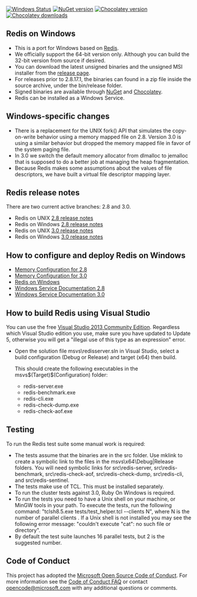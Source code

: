 [![Windows Status](http://img.shields.io/appveyor/ci/MSOpenTech-lab/redis.svg?style=flat-square)](https://ci.appveyor.com/project/MSOpenTech-lab/redis) [![NuGet version](http://img.shields.io/nuget/v/redis-64.svg?style=flat-square)](http://www.nuget.org/packages/redis-64/) [![Chocolatey version](http://img.shields.io/chocolatey/v/redis-64.svg?style=flat-square)](http://www.chocolatey.org/packages/redis-64/) [![Chocolatey downloads](http://img.shields.io/chocolatey/dt/redis-64.svg?style=flat-square)](http://www.chocolatey.org/packages/redis-64/)

## Redis on Windows 

- This is a port for Windows based on [Redis](https://github.com/antirez/redis).
- We officially support the 64-bit version only. Although you can build the 32-bit version from source if desired.
- You can download the latest unsigned binaries and the unsigned MSI installer from the [release page](http://github.com/MSOpenTech/redis/releases "Release page").
- For releases prior to 2.8.17.1, the binaries can found in a zip file inside the source archive, under the bin/release folder.
- Signed binaries are available through [NuGet](https://www.nuget.org/packages/Redis-64/) and [Chocolatey](https://chocolatey.org/packages/redis-64).
- Redis can be installed as a Windows Service.

## Windows-specific changes
- There is a replacement for the UNIX fork() API that simulates the copy-on-write behavior using a memory mapped file on 2.8. Version 3.0 is using a similar behavior but dropped the memory mapped file in favor of the system paging file.
- In 3.0 we switch the default memory allocator from dlmalloc to jemalloc that is supposed to do a better job at managing the heap fragmentation.
- Because Redis makes some assumptions about the values of file descriptors, we have built a virtual file descriptor mapping layer. 

## Redis release notes

There are two current active branches: 2.8 and 3.0.

- Redis on UNIX [2.8 release notes](https://raw.githubusercontent.com/antirez/redis/2.8/00-RELEASENOTES)
- Redis on Windows [2.8 release notes](https://raw.githubusercontent.com/MSOpenTech/redis/2.8/Redis%20on%20Windows%20Release%20Notes.md)
- Redis on UNIX [3.0 release notes](https://raw.githubusercontent.com/antirez/redis/3.0/00-RELEASENOTES)
- Redis on Windows [3.0 release notes](https://raw.githubusercontent.com/MSOpenTech/redis/3.0/Redis%20on%20Windows%20Release%20Notes.md)

## How to configure and deploy Redis on Windows

- [Memory Configuration for 2.8](https://github.com/MSOpenTech/redis/wiki/Memory-Configuration "Memory Configuration")
- [Memory Configuration for 3.0](https://github.com/MSOpenTech/redis/wiki/Memory-Configuration-For-Redis-3.0 "Memory Configuration")
- [Redis on Windows](https://raw.githubusercontent.com/MSOpenTech/redis/2.8/Redis%20on%20Windows.md "Redis on Windows")
- [Windows Service Documentation 2.8](https://raw.githubusercontent.com/MSOpenTech/redis/2.8/Windows%20Service%20Documentation.md "Windows Service Documentation")
- [Windows Service Documentation 3.0](https://raw.githubusercontent.com/MSOpenTech/redis/3.0/Windows%20Service%20Documentation.md "Windows Service Documentation")

## How to build Redis using Visual Studio

You can use the free [Visual Studio 2013 Community Edition](http://www.visualstudio.com/products/visual-studio-community-vs). Regardless which Visual Studio edition you use, make sure you have updated to Update 5, otherwise you will get a "illegal use of this type as an expression" error.

- Open the solution file msvs\redisserver.sln in Visual Studio, select a build configuration (Debug or Release) and target (x64) then build.

    This should create the following executables in the msvs\$(Target)\$(Configuration) folder:

    - redis-server.exe
    - redis-benchmark.exe
    - redis-cli.exe
    - redis-check-dump.exe
    - redis-check-aof.exe

## Testing

To run the Redis test suite some manual work is required:

- The tests assume that the binaries are in the src folder. Use mklink to create a symbolic link to the files in the msvs\x64\Debug|Release folders. You will
  need symbolic links for src\redis-server, src\redis-benchmark, src\redis-check-aof, src\redis-check-dump, src\redis-cli, and src\redis-sentinel.
- The tests make use of TCL. This must be installed separately.
- To run the cluster tests against 3.0, Ruby On Windows is required.
- To run the tests you need to have a Unix shell on your machine, or MinGW tools in your path. To execute the tests, run the following command: 
  "tclsh8.5.exe tests/test_helper.tcl --clients N", where N is the number of parallel clients . If a Unix shell is not installed you may see the 
  following error message: "couldn't execute "cat": no such file or directory".
- By default the test suite launches 16 parallel tests, but 2 is the suggested number. 
  
## Code of Conduct

This project has adopted the [Microsoft Open Source Code of Conduct](https://opensource.microsoft.com/codeofconduct/). For more information see the [Code of Conduct FAQ](https://opensource.microsoft.com/codeofconduct/faq/) or contact [opencode@microsoft.com](mailto:opencode@microsoft.com) with any additional questions or comments.
